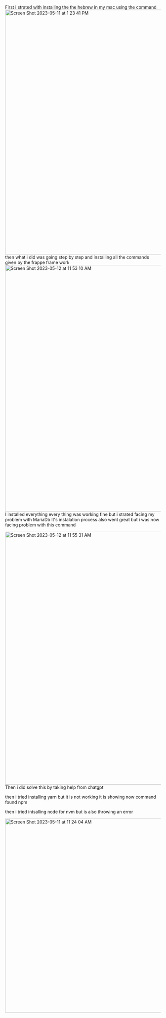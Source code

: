 First i strated with installing the the hebrew in my mac using the command
<img width="791" alt="Screen Shot 2023-05-11 at 1 23 41 PM" src="https://github.com/GreatDevelopers/gd_workshops/assets/125768011/596adcc8-6a6b-4ecb-b3f7-824ba1c76dec">
<br>
then
what i did was going step by step and installing all the commands given by the frappe frame work
<img width="797" alt="Screen Shot 2023-05-12 at 11 53 10 AM" src="https://github.com/GreatDevelopers/gd_workshops/assets/125768011/3ec68a10-672f-4257-9d7d-178bf8f4f272">
<br>
I installed everything every thing was working fine but i strated facing my problem with MariaDb
It's instalation process also went great but i was now facing problem with this command

<img width="817" alt="Screen Shot 2023-05-12 at 11 55 31 AM" src="https://github.com/GreatDevelopers/gd_workshops/assets/125768011/a7801148-e74d-4126-a310-65f73d13d16e">
Then i did solve this by taking help from chatgpt

then i tried installing yarn but it is not working it is showing now command found npm

then i tried intsalling node for nvm but is also throwing an error

<img width="627" alt="Screen Shot 2023-05-11 at 11 24 04 AM" src="https://github.com/GreatDevelopers/gd_workshops/assets/125768011/4970dc17-9463-4289-8177-c1d437534d6c">

